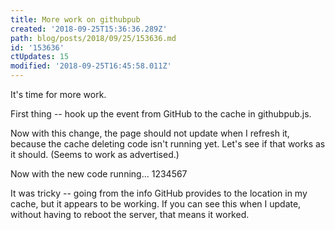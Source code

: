 ```yaml
---
title: More work on githubpub
created: '2018-09-25T15:36:36.289Z'
path: blog/posts/2018/09/25/153636.md
id: '153636'
ctUpdates: 15
modified: '2018-09-25T16:45:58.011Z'
---
```

It's time for more work.

First thing -- hook up the event from GitHub to the cache in githubpub.js.

Now with this change, the page should not update when I refresh it, because the cache deleting code isn't running yet. Let's see if that works as it should. (Seems to work as advertised.)

Now with the new code running... 1234567

It was tricky -- going from the info GitHub provides to the location in my cache, but it appears to be working. If you can see this when I update, without having to reboot the server, that means it worked.